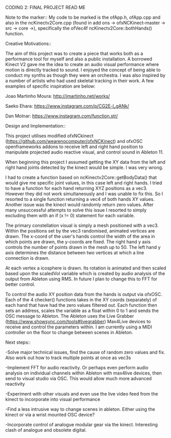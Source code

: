 CODING 2: FINAL PROJECT READ ME

Note to the marker::  My code to be marked is the ofApp.h, ofApp.cpp and also in the ncKinectv2Core.cpp (found in add ons -> ofxNCKinect-master -> src -> core ->), specifically the ofVec4f ncKinectv2Core::bothHands() function.


Creative Motivations::

The aim of this project was to create a piece that works both as a performance tool for myself and also a public installation. A borrowed Kinect V2 gave me the idea to create an audio visual performance where motion is directly tracked to sound. I enjoyed the concept of being able to conduct my synths as though they were an orchestra.  I was also inspired by a number of artists who had used skeletal tracking in their work. A few examples of specific inspiration are below:

Joao Martinho Moura: http://jmartinho.net/works/

Saeko Ehara: https://www.instagram.com/p/CG2E-l_gANk/

Dan Molnar: https://www.instagram.com/function.str/

Design and Implementation::

This project utilises modified ofxNCkinect (https://github.com/wearenocomputer/ofxNCKinect) and ofxOSC openframeworks addons to receive left and right hand position to manipulate projected audio reactive visual, and control sound in Ableton 11. 

When beginning this project I assumed getting the XY data from the left and right hand joints detected by the kinect would be simple. I was very wrong. 

I had to create a function based on ncKinectv2Core::getBodyData() that would give me specific joint values, in this case left and right hands. I tried to have a function for each hand returning XYZ positions as a vec3. However they did not work simultaneously and I was unable to fix this. So I resorted to a single function returning a vec4 of both hands XY values. Another issue was the kinect would randomly return zero values. After many unsuccessful attempts to solve this issue I resorted to simply excluding them with an if (x != 0) statement for each variable. 

The primary constellation visual is simply a mesh positioned with a vec3. Within the positions set by the vec3 randomised, animated vertices are drawn. The x-coord of the user's hands control the width of the area in which points are drawn, the y-coords are fixed. The right hand y axis controls the number of points drawn in the mesh up to 50. The left hand y axis determines the distance between two vertices at which a line connection is drawn.

At each vertex a icosphere is drawn. Its rotation is animated and then scaled based upon the scaledVol variable which is created by audio analysis of the output from Ableton using RMS. In future I plan to change this to FFT for better control. 

To control the audio XY position data from the hands is output via ofxOSC. Each of the 4 checker() functions takes in the XY coords (separately) of each hand that have had the zero values filtered out. Each function then sets an address, scales the variable as a float within 0 to 1 and sends the OSC message to Ableton. The Ableton uses the Live Grabber (https://www.showsync.com/tools#livegrabber) Max4Live devices to receive and control the parameters within.
I am currently using a MIDI controller on the floor to change between scenes in Ableton.


Next steps::

-Solve major technical issues, find the cause of random zero values and fix. Also work out how to track multiple points at once as vec3s

-Implement FFT for audio reactivity. Or perhaps even perform audio analysis on individual channels within Ableton with max4live devices, then send to visual studio via OSC. This would allow much more advanced reactivity

-Experiment with other visuals and even use the live video feed from the kinect to incorporate into visual performance

-Find a less intrusive way to change scenes in ableton. Either using the kinect or via a wrist mounted OSC device?

-Incorporate control of analogue modular gear via the kinect. Interesting clash of analogue and obsolete digital.

